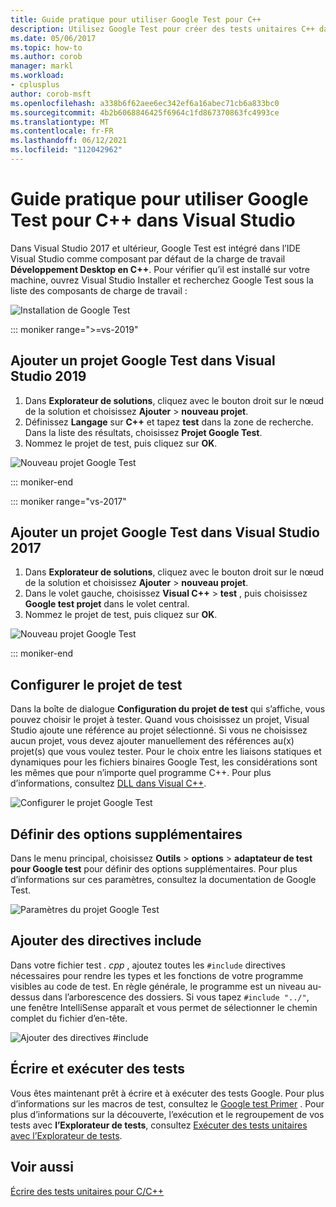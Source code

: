 ```yaml
---
title: Guide pratique pour utiliser Google Test pour C++
description: Utilisez Google Test pour créer des tests unitaires C++ dans Visual Studio.
ms.date: 05/06/2017
ms.topic: how-to
ms.author: corob
manager: markl
ms.workload:
- cplusplus
author: corob-msft
ms.openlocfilehash: a338b6f62aee6ec342ef6a16abec71cb6a833bc0
ms.sourcegitcommit: 4b2b6068846425f6964c1fd867370863fc4993ce
ms.translationtype: MT
ms.contentlocale: fr-FR
ms.lasthandoff: 06/12/2021
ms.locfileid: "112042962"
---
```

# <a name="how-to-use-google-test-for-c-in-visual-studio"></a>Guide pratique pour utiliser Google Test pour C++ dans Visual Studio

Dans Visual Studio 2017 et ultérieur, Google Test est intégré dans l’IDE Visual Studio comme composant par défaut de la charge de travail **Développement Desktop en C++**. Pour vérifier qu’il est installé sur votre machine, ouvrez Visual Studio Installer et recherchez Google Test sous la liste des composants de charge de travail :

![Installation de Google Test](media/cpp-google-component.png)

::: moniker range=">=vs-2019"

## <a name="add-a-google-test-project-in-visual-studio-2019"></a>Ajouter un projet Google Test dans Visual Studio 2019

1. Dans **Explorateur de solutions**, cliquez avec le bouton droit sur le nœud de la solution et choisissez **Ajouter** > **nouveau projet**.
2. Définissez **Langage** sur **C++** et tapez **test** dans la zone de recherche. Dans la liste des résultats, choisissez **Projet Google Test**.
3. Nommez le projet de test, puis cliquez sur **OK**.

![Nouveau projet Google Test](media/vs-2019/cpp-gtest-new-project-vs2019.png)

::: moniker-end

::: moniker range="vs-2017"

## <a name="add-a-google-test-project-in-visual-studio-2017"></a>Ajouter un projet Google Test dans Visual Studio 2017

1. Dans **Explorateur de solutions**, cliquez avec le bouton droit sur le nœud de la solution et choisissez **Ajouter** > **nouveau projet**.
2. Dans le volet gauche, choisissez **Visual C++** > **test** , puis choisissez **Google test projet** dans le volet central.
3. Nommez le projet de test, puis cliquez sur **OK**.

![Nouveau projet Google Test](media/cpp-gtest-new-project.png)

::: moniker-end

## <a name="configure-the-test-project"></a>Configurer le projet de test

Dans la boîte de dialogue **Configuration du projet de test** qui s’affiche, vous pouvez choisir le projet à tester. Quand vous choisissez un projet, Visual Studio ajoute une référence au projet sélectionné. Si vous ne choisissez aucun projet, vous devez ajouter manuellement des références au(x) projet(s) que vous voulez tester. Pour le choix entre les liaisons statiques et dynamiques pour les fichiers binaires Google Test, les considérations sont les mêmes que pour n’importe quel programme C++. Pour plus d’informations, consultez [DLL dans Visual C++](/cpp/build/dlls-in-visual-cpp).

![Configurer le projet Google Test](media/cpp-gtest-config.png)

## <a name="set-additional-options"></a>Définir des options supplémentaires

Dans le menu principal, choisissez **Outils**  >  **options**  >  **adaptateur de test pour Google test** pour définir des options supplémentaires. Pour plus d’informations sur ces paramètres, consultez la documentation de Google Test.

![Paramètres du projet Google Test](media/cpp-gtest-settings.png)

## <a name="add-include-directives"></a>Ajouter des directives include

Dans votre fichier test *. cpp* , ajoutez toutes les `#include` directives nécessaires pour rendre les types et les fonctions de votre programme visibles au code de test. En règle générale, le programme est un niveau au-dessus dans l’arborescence des dossiers. Si vous tapez `#include "../"`, une fenêtre IntelliSense apparaît et vous permet de sélectionner le chemin complet du fichier d’en-tête.

![Ajouter des directives #include](media/cpp-gtest-includes.png)

## <a name="write-and-run-tests"></a>Écrire et exécuter des tests

Vous êtes maintenant prêt à écrire et à exécuter des tests Google. Pour plus d’informations sur les macros de test, consultez le [Google test Primer](https://github.com/google/googletest/blob/master/docs/primer.md) . Pour plus d’informations sur la découverte, l’exécution et le regroupement de vos tests avec **l’Explorateur de tests**, consultez [Exécuter des tests unitaires avec l’Explorateur de tests](run-unit-tests-with-test-explorer.md).

## <a name="see-also"></a>Voir aussi

[Écrire des tests unitaires pour C/C++](writing-unit-tests-for-c-cpp.md)
